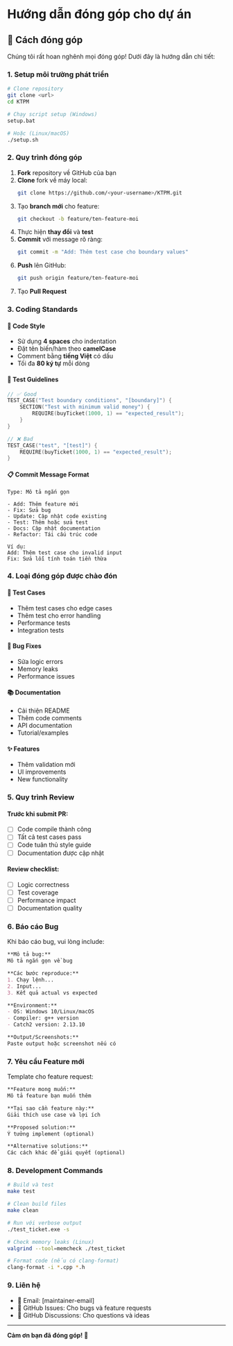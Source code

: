 # Hướng dẫn đóng góp cho dự án

## 🤝 Cách đóng góp

Chúng tôi rất hoan nghênh mọi đóng góp! Dưới đây là hướng dẫn chi tiết:

### 1. Setup môi trường phát triển

```bash
# Clone repository
git clone <url>
cd KTPM

# Chạy script setup (Windows)
setup.bat

# Hoặc (Linux/macOS)
./setup.sh
```

### 2. Quy trình đóng góp

1. **Fork** repository về GitHub của bạn
2. **Clone** fork về máy local:
   ```bash
   git clone https://github.com/<your-username>/KTPM.git
   ```
3. Tạo **branch mới** cho feature:
   ```bash
   git checkout -b feature/ten-feature-moi
   ```
4. Thực hiện **thay đổi** và **test**
5. **Commit** với message rõ ràng:
   ```bash
   git commit -m "Add: Thêm test case cho boundary values"
   ```
6. **Push** lên GitHub:
   ```bash
   git push origin feature/ten-feature-moi
   ```
7. Tạo **Pull Request**

### 3. Coding Standards

#### 📝 Code Style
- Sử dụng **4 spaces** cho indentation
- Đặt tên biến/hàm theo **camelCase**
- Comment bằng **tiếng Việt** có dấu
- Tối đa **80 ký tự** mỗi dòng

#### 🧪 Test Guidelines
```cpp
// ✅ Good
TEST_CASE("Test boundary conditions", "[boundary]") {
    SECTION("Test with minimum valid money") {
        REQUIRE(buyTicket(1000, 1) == "expected_result");
    }
}

// ❌ Bad  
TEST_CASE("test", "[test]") {
    REQUIRE(buyTicket(1000, 1) == "expected_result");
}
```

#### 📋 Commit Message Format
```
Type: Mô tả ngắn gọn

- Add: Thêm feature mới
- Fix: Sửa bug
- Update: Cập nhật code existing
- Test: Thêm hoặc sửa test
- Docs: Cập nhật documentation
- Refactor: Tái cấu trúc code

Ví dụ:
Add: Thêm test case cho invalid input
Fix: Sửa lỗi tính toán tiền thừa
```

### 4. Loại đóng góp được chào đón

#### 🧪 **Test Cases**
- Thêm test cases cho edge cases
- Thêm test cho error handling
- Performance tests
- Integration tests

#### 🐛 **Bug Fixes**
- Sửa logic errors
- Memory leaks
- Performance issues

#### 📚 **Documentation**
- Cải thiện README
- Thêm code comments
- API documentation
- Tutorial/examples

#### ✨ **Features**
- Thêm validation mới
- UI improvements
- New functionality

### 5. Quy trình Review

#### Trước khi submit PR:
- [ ] Code compile thành công
- [ ] Tất cả test cases pass
- [ ] Code tuân thủ style guide
- [ ] Documentation được cập nhật

#### Review checklist:
- [ ] Logic correctness
- [ ] Test coverage
- [ ] Performance impact
- [ ] Documentation quality

### 6. Báo cáo Bug

Khi báo cáo bug, vui lòng include:

```markdown
**Mô tả bug:**
Mô tả ngắn gọn về bug

**Các bước reproduce:**
1. Chạy lệnh...
2. Input...
3. Kết quả actual vs expected

**Environment:**
- OS: Windows 10/Linux/macOS
- Compiler: g++ version
- Catch2 version: 2.13.10

**Output/Screenshots:**
Paste output hoặc screenshot nếu có
```

### 7. Yêu cầu Feature mới

Template cho feature request:

```markdown
**Feature mong muốn:**
Mô tả feature bạn muốn thêm

**Tại sao cần feature này:**
Giải thích use case và lợi ích

**Proposed solution:**
Ý tưởng implement (optional)

**Alternative solutions:**
Các cách khác để giải quyết (optional)
```

### 8. Development Commands

```bash
# Build và test
make test

# Clean build files  
make clean

# Run với verbose output
./test_ticket.exe -s

# Check memory leaks (Linux)
valgrind --tool=memcheck ./test_ticket

# Format code (nếu có clang-format)
clang-format -i *.cpp *.h
```

### 9. Liên hệ

- 📧 Email: [maintainer-email]
- 💬 GitHub Issues: Cho bugs và feature requests
- 🤔 GitHub Discussions: Cho questions và ideas

---

**Cảm ơn bạn đã đóng góp! 🎉**